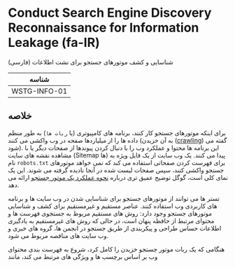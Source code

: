 # Conduct Search Engine Discovery Reconnaissance for Information Leakage (fa-IR)

شناسایی و کشف موتورهای جستجو برای نشت اطلاعات (فارسی)

|شناسه          |
|------------|
|WSTG-INFO-01|

## خلاصه

برای اینکه موتورهای جستجو کار کنند، برنامه های کامپیوتری (یا `ربات ها`) به طور منظم داده ها را از میلیاردها صفحه در وب واکشی می کنند (به آن خزیدن ([crawling](https://en.wikipedia.org/wiki/Web_crawler)) گفته می شود). این برنامه ها محتوا و عملکرد وب را با دنبال کردن پیوندها از صفحات دیگر یا با مشاهده نقشه های سایت (Sitemap ها) پیدا می کنند. یک وب سایت از یک فایل ویژه به نام `robots.txt` برای فهرست کردن صفحاتی استفاده می کند که نمی خواهد موتورهای جستجو واکشی کنند، سپس صفحات لیست شده در آنجا نادیده گرفته می شوند. این یک نمای کلی است، گوگل توضیح عمیق تری درباره [نحوه عملکرد یک موتور جستجو](https://support.google.com/webmasters/answer/70897?hl=en) ارائه می دهد.

تستر ها می توانند از موتورهای جستجو برای شناسایی شدن در وب سایت ها و برنامه های کاربردی وب استفاده کنند. عناصر مستقیم و غیرمستقیم برای کشف و شناسایی موتورهای جستجو وجود دارد:
روش های مستقیم مربوط به جستجوی فهرست ها و محتوای مرتبط از حافظه پنهان است، در حالی که روش های غیرمستقیم به یادگیری اطلاعات حساس طراحی و پیکربندی از طریق جستجو در انجمن ها، گروه های خبری و وب سایت های مناقصه مربوط می شود.

هنگامی که یک ربات موتور جستجو خزیدن را کامل کرد، شروع به فهرست بندی محتوای وب بر اساس برچسب ها و ویژگی های مرتبط می کند، مانند <TITLE>، به منظور بازگرداندن نتایج جستجوی مرتبط. اگر فایل robots.txt در طول عمر وب سایت به روزرسانی نشد و متا تگ های HTML درون خطی که به روبات ها دستور می دهد محتوا را فهرست بندی نکنند، استفاده نشده باشد، ممکن است فهرست ها حاوی محتوای وب باشند که مورد نظر صاحبان وب سایت نباشد. صاحبان وب سایت ممکن است از  robots.txt متا تگ های HTML، احراز هویت و ابزارهای ارائه شده توسط موتورهای جستجو برای حذف چنین محتوایی استفاده کنند.

## اهداف آزمون
  
•	شناسایی کنیم که چه اطلاعات طراحی و پیکربندی حساس برنامه، سیستم یا سازمان به طور مستقیم (در وب سایت سازمان) یا غیرمستقیم (از طریق خدمات شخص ثالث) در معرض دید قرار می گیرد.

## چگونه تست کنیم
  
از یک موتور جستجو برای جستجوی اطلاعات بالقوه حساس استفاده کنید. این ممکن است شامل موارد زیر باشد:
  
•	نمودارها و تنظیمات شبکه؛
  
•	پست ها و ایمیل های آرشیو شده توسط مدیران یا سایر کارکنان کلیدی؛
  
•	مراحل ورود و فرمت های نام کاربری؛
  
•	نام کاربری، رمز عبور و کلیدهای خصوصی؛
  
•	فایل های پیکربندی شخص ثالث یا سرویس ابری؛
  
•	فاش کردن محتوای پیام خطا؛
  
•	توسعه، آزمایش، تست پذیرش کاربر (UAT)، و نسخه های مرحله بندی سایت ها.

### موتورهای جستجو
  
تست را فقط به یک ارائه دهنده موتور جستجو محدود نکنید، زیرا موتورهای جستجوی مختلف ممکن است نتایج متفاوتی تولید کنند. نتایج موتورهای جستجو بسته به آخرین زمان خزیدن محتوا توسط موتور و الگوریتمی که موتور برای تعیین صفحات مرتبط استفاده می کند، می تواند از چند جهت متفاوت باشد. استفاده از موتورهای جستجوی زیر (بر اساس حروف الفبا) را در نظر بگیرید:
  
•	Baidu، محبوب ترین موتور جستجوی چین.
  
•	Bing، یک موتور جستجو که متعلق به مایکروسافت است و توسط آن اداره می شود و دومین موتور جستجوی محبوب در سراسر جهان است. از کلمات کلیدی جستجوی پیشرفته (advanced search keywords) پشتیبانی میکند.
  
•	binsearch.info، یک موتور جستجو برای گروه های خبری Usenet باینری.
  
•	Common Crawl، "یک مخزن باز از داده های خزیدن وب که توسط هر کسی قابل دسترسی و تجزیه و تحلیل است."
  
•	DuckDuckGo، یک موتور جستجوی متمرکز بر حریم خصوصی که نتایج را از منابع مختلف جمع آوری می کند. از نحو جستجو (search syntax) پشتیبانی می کند.
  
•	Google، که محبوب ترین موتور جستجوی جهان را ارائه می دهد و از یک سیستم رتبه بندی برای بازگرداندن مرتبط ترین نتایج استفاده می کند. از اپراتورهای جستجو (search operators) پشتیبانی می کند .
  
•	Internet Archive Wayback Machine، "ساخت یک کتابخانه دیجیتالی از سایت های اینترنتی و سایر مصنوعات فرهنگی به شکل دیجیتال."
  
•	Startpage، موتور جستجویی است که از نتایج Google بدون جمع آوری اطلاعات شخصی از طریق ردیاب ها و گزارش ها استفاده می کند. از اپراتورهای جستجو (search operators) پشتیبانی می کند .
  
•	Shodan ، سرویسی برای جستجوی دستگاه ها و سرویس های متصل به اینترنت. گزینه های استفاده شامل یک طرح رایگان محدود و همچنین برنامه های اشتراک پولی است.

هم DuckDuckGo و هم Startpage با استفاده نکردن از ردیاب ها یا حفظ گزارش ها، حریم خصوصی بیشتری را به کاربران ارائه می دهند. این می تواند نشت اطلاعات را در مورد تستر کاهش دهد.

### اپراتورهای جستجو (Search Operators)
  
اپراتور جستجو یک کلمه کلیدی یا نحو خاص است که قابلیت های جستجوی معمولی را گسترش می دهد و می تواند به دستیابی به نتایج خاص تری کمک کند. آنها به طور کلی به شکل  operator:queryهستند.
  
در اینجا برخی از اپراتورهای جستجوی رایج پشتیبانی شده آورده شده است:
  
•	site: جستجو را به دامنه ارائه شده محدود می کند.
  
•	inurl: فقط نتایجی را برمی گرداند که شامل کلمه کلیدی در URL باشد.
  
•	intitle: فقط نتایجی را برمی گرداند که کلمه کلیدی در عنوان صفحه دارند.
  
•	intext: یا inbody: فقط کلمه کلیدی را در بدنه (body) صفحات جستجو می کند.
  
•	filetype: فقط با یک نوع فایل خاص مانند png یا php مطابقت دارد.
  
به عنوان مثال، برای یافتن محتوای وب owasp.org که توسط یک موتور جستجوی معمولی نمایه شده است، نحو مورد نیاز عبارت است از:
  
site:owasp.org
